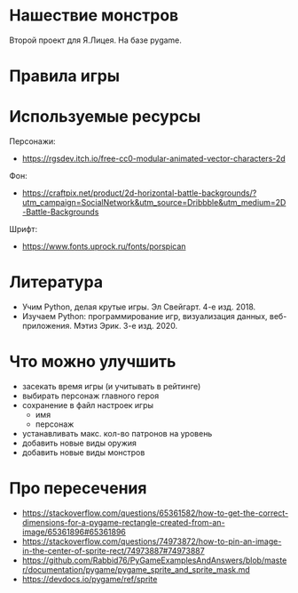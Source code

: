 # Нашествие монстров

Второй проект для Я.Лицея. На базе pygame.

# Правила игры

# Используемые ресурсы

Персонажи:
- https://rgsdev.itch.io/free-cc0-modular-animated-vector-characters-2d

Фон:
- https://craftpix.net/product/2d-horizontal-battle-backgrounds/?utm_campaign=SocialNetwork&utm_source=Dribbble&utm_medium=2D-Battle-Backgrounds

Шрифт:
- https://www.fonts.uprock.ru/fonts/porspican


# Литература

- Учим Python, делая крутые игры. Эл Свейгарт. 4-е изд. 2018.
- Изучаем Python: программирование игр, визуализация данных, веб-приложения. Мэтиз Эрик. 3-е изд. 2020.

# Что можно улучшить

- засекать время игры (и учитывать в рейтинге)
- выбирать персонаж главного героя
- сохранение в файл настроек игры
  - имя
  - персонаж
- устанавливать макс. кол-во патронов на уровень
- добавить новые виды оружия
- добавить новые виды монстров


# Про пересечения

- https://stackoverflow.com/questions/65361582/how-to-get-the-correct-dimensions-for-a-pygame-rectangle-created-from-an-image/65361896#65361896
- https://stackoverflow.com/questions/74973872/how-to-pin-an-image-in-the-center-of-sprite-rect/74973887#74973887
- https://github.com/Rabbid76/PyGameExamplesAndAnswers/blob/master/documentation/pygame/pygame_sprite_and_sprite_mask.md
- https://devdocs.io/pygame/ref/sprite